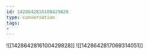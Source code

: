 ```yaml
---
id: 1428642816100429828
type: conversation
tags:
- 
---
```

![[1428642816100429828]]
![[1428642817069314051]]

